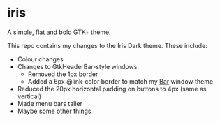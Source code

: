 iris
====

A simple, flat and bold GTK+ theme.

This repo contains my changes to the Iris Dark theme.  These include:

* Colour changes
* Changes to GtkHeaderBar-style windows:
    * Removed the 1px border
    * Added a 6px @link-color border to match my [Bar][bar] window theme
* Reduced the 20px horizontal padding on buttons to 4px (same as vertical)
* Made menu bars taller
* Maybe some other things

[bar]: http://code.s.zeid.me/bar
